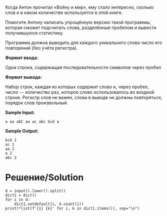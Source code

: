 Когда Антон прочитал «Войну и мир», ему стало интересно, сколько слов и в каком количестве используется в этой книге.

Помогите Антону написать упрощённую версию такой программы, которая сможет подсчитать слова, разделённые пробелом и вывести получившуюся статистику.

Программа должна выводить для каждого уникального слова число его повторений (без учёта регистра).

**Формат ввода:**

Одна строка, содержащая последовательности символов через пробел

**Формат вывода:**

Набор строк, каждая из которых содержит слово и, через пробел, число -− количество раз, которое слово использовалось во входной строке. Регистр слов не важен, слова в выводе не должны повторяться, порядок слов произвольный. 

**Sample Input:**
```
a aa abC aa ac abc bcd a
```
**Sample Output:**
```
bcd 1
ac 1
aa 2
a 2
abc 2
```
# Решение/Solution

```
d = input().lower().split()
dict1 = dict()
for i in d:
    dict1.setdefault(i, d.count(i))
print(*list(f'{i} {k}' for i, k in dict1.items()), sep="\n")
```
